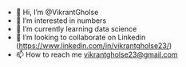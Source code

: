 - 👋 Hi, I’m @VikrantGholse
- 👀 I’m interested in numbers
- 🌱 I’m currently learning data science
- 💞️ I’m looking to collaborate on Linkedin (https://www.linkedin.com/in/vikrantgholse23/)
- 📫 How to reach me vikrantgholse23@gmail.com

<!---
VikrantGholse/VikrantGholse is a ✨ special ✨ repository because its `README.md` (this file) appears on your GitHub profile.
You can click the Preview link to take a look at your changes.
--->
